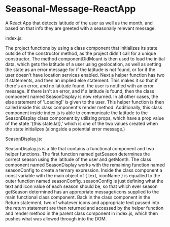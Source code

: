 # Seasonal-Message-ReactApp
A React App that detects latitude of the user as well as the month, and based on that info they are greeted with a seasonally relevant message.

index.js:

The project functions by using a class component that initializes its state outside of the constructor method, as the project didn't call for a unique constructor. The method componentDidMount is then used to load the initial data, which gets the latitude of a user using geolocation, as well as setting the state as an error message for if the latitude is not found, or for if the user doesn't have location services enabled. Next a helper function has two if statements, and then an implied else statement. This makes it so that if there's an error, and no latitude found, the user is notified with an error message. If there isn't an error, and if a latitude is found, then the class component named SeasonDisplay is now returned. In all other cases, the else statement of 'Loading!' is given to the user. This helper function is then called inside this class component's render method. Additionally, this class component inside index.js is able to communicate the latitude to the SeasonDisplay class component by utilizing props, which have a prop value of the state '{this.state.lat},' which is one of the two values created when the state initializes (alongside a potential error message.)

SeasonDisplay.js:

SeasonDisplay.js is a file that contains a functional component and two helper functions. The first function named getSeason determines the correct season using the latitude of the user and getMonth. The class component named SeasonDisplay works with the remaining function named seasonConfig to create a ternary expression. Inside the class component a const variable with the main object of { text, iconName } is equalled to the outer function named seasonConfig. seasonConfig is just defining what the text and icon value of each season should be, so that which ever season getSeason determined has an appropriate message/icons supplied to the main functional class component. Back in the class component in the Return statement, two of whatever icons and appropriate text passed into the return statement are then returned and accessed by the helper function and render method in the parent class component in index.js, which then pushes what was allowed through into the DOM.
